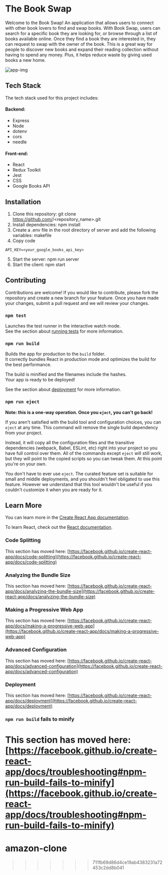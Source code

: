 # The Book Swap
Welcome to the Book Swap! An application that allows users to connect with other book lovers to find and swap books. With Book Swap, users can search for a specific book they are looking for, or browse through a list of books available online. Once they find a book they are interested in, they can request to swap with the owner of the book. This is a great way for people to discover new books and expand their reading collection without having to spend any money. Plus, it helps reduce waste by giving used books a new home.

<img src="https://i.ibb.co/kg7n1Vs/app-img.png" alt="app-img" border="0">

## Tech Stack
The tech stack used for this project includes:

#### Backend: 
* Express
* Node
* dotenv
* cors
* needle

#### Front-end: 
* React
* Redux Toolkit
* Jest
* CSS
* Google Books API

## Installation
1. Clone this repository: git clone https://github.com/<username>/<repository_name>.git
2. Install dependencies: npm install
3. Create a .env file in the root directory of server and add the following variables:
makefile
4. Copy code
```
API_KEY=<your_google_books_api_key>
```
5. Start the server: npm run server
6. Start the client: npm start

## Contributing
Contributions are welcome! If you would like to contribute, please fork the repository and create a new branch for your feature. Once you have made your changes, submit a pull request and we will review your changes.

### `npm test`

Launches the test runner in the interactive watch mode.\
See the section about [running tests](https://facebook.github.io/create-react-app/docs/running-tests) for more information.

### `npm run build`

Builds the app for production to the `build` folder.\
It correctly bundles React in production mode and optimizes the build for the best performance.

The build is minified and the filenames include the hashes.\
Your app is ready to be deployed!

See the section about [deployment](https://facebook.github.io/create-react-app/docs/deployment) for more information.

### `npm run eject`

**Note: this is a one-way operation. Once you `eject`, you can't go back!**

If you aren't satisfied with the build tool and configuration choices, you can `eject` at any time. This command will remove the single build dependency from your project.

Instead, it will copy all the configuration files and the transitive dependencies (webpack, Babel, ESLint, etc) right into your project so you have full control over them. All of the commands except `eject` will still work, but they will point to the copied scripts so you can tweak them. At this point you're on your own.

You don't have to ever use `eject`. The curated feature set is suitable for small and middle deployments, and you shouldn't feel obligated to use this feature. However we understand that this tool wouldn't be useful if you couldn't customize it when you are ready for it.

## Learn More

You can learn more in the [Create React App documentation](https://facebook.github.io/create-react-app/docs/getting-started).

To learn React, check out the [React documentation](https://reactjs.org/).

### Code Splitting

This section has moved here: [https://facebook.github.io/create-react-app/docs/code-splitting](https://facebook.github.io/create-react-app/docs/code-splitting)

### Analyzing the Bundle Size

This section has moved here: [https://facebook.github.io/create-react-app/docs/analyzing-the-bundle-size](https://facebook.github.io/create-react-app/docs/analyzing-the-bundle-size)

### Making a Progressive Web App

This section has moved here: [https://facebook.github.io/create-react-app/docs/making-a-progressive-web-app](https://facebook.github.io/create-react-app/docs/making-a-progressive-web-app)

### Advanced Configuration

This section has moved here: [https://facebook.github.io/create-react-app/docs/advanced-configuration](https://facebook.github.io/create-react-app/docs/advanced-configuration)

### Deployment

This section has moved here: [https://facebook.github.io/create-react-app/docs/deployment](https://facebook.github.io/create-react-app/docs/deployment)

### `npm run build` fails to minify

This section has moved here: [https://facebook.github.io/create-react-app/docs/troubleshooting#npm-run-build-fails-to-minify](https://facebook.github.io/create-react-app/docs/troubleshooting#npm-run-build-fails-to-minify)
=======
# amazon-clone
>>>>>>> 711fb69d86d4ce19ab4383231a72453c2dd8b041

